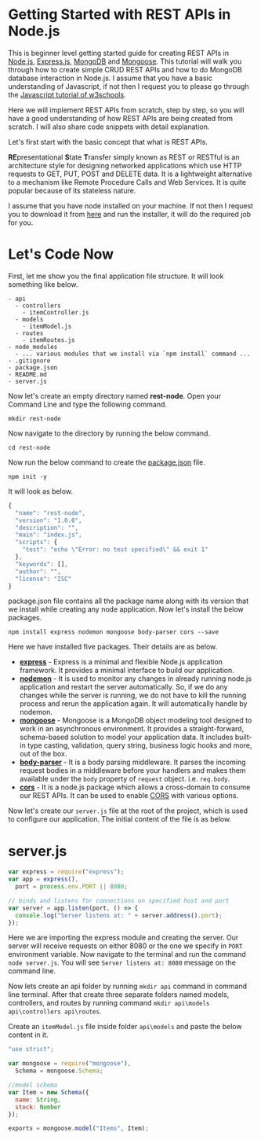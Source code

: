 # Getting Started with REST APIs in Node.js

This is beginner level getting started guide for creating REST APIs in [Node.js](https://nodejs.org/en/docs/), [Express.js](https://expressjs.com/), [MongoDB](https://docs.mongodb.com/) and [Mongoose](http://mongoosejs.com/docs/guide.html). This tutorial will walk you through how to create simple CRUD REST APIs and how to do MongoDB database interaction in Node.js. I assume that you have a basic understanding of Javascript, if not then I request you to please go through the [Javascript tutorial of w3schools](http://mongoosejs.com/docs/guide.html).

Here we will implement REST APIs from scratch, step by step, so you will have a good understanding of how REST APIs are being created from scratch. I will also share code snippets with detail explanation. 

Let's first start with the basic concept that what is REST APIs.

**RE**presentational **S**tate **T**ransfer simply known as REST or RESTful is an architecture style for designing networked applications which use HTTP requests to GET, PUT, POST and DELETE data. It is a lightweight alternative to a mechanism like Remote Procedure Calls and Web Services. It is quite popular because of its stateless nature.

I assume that you have node installed on your machine. If not then I request you to download it from [here](https://nodejs.org/en/) and run the installer, it will do the required job for you.

# Let's Code Now

First, let me show you the final application file structure. It will look something like below.

    - api
      - controllers
        - itemController.js
      - models
        - itemModel.js
      - routes
        - itemRoutes.js
    - node_modules
      - ... various modules that we install via `npm install` command ...
    - .gitignore
    - package.json
    - README.md
    - server.js

Now let's create an empty directory named **rest-node**. Open your Command Line and type the following command.
``` 
mkdir rest-node
```

Now navigate to the directory by running the below command.
```
cd rest-node
```

Now run the below command to create the [package.json](https://docs.npmjs.com/files/package.json) file.
```
npm init -y
```

It will look as below.

```javascript
{
  "name": "rest-node",
  "version": "1.0.0",
  "description": "",
  "main": "index.js",
  "scripts": {
    "test": "echo \"Error: no test specified\" && exit 1"
  },
  "keywords": [],
  "author": "",
  "license": "ISC"
}
```

package.json file contains all the package name along with its version that we install while creating any node application. Now let's install the below packages.

```
npm install express nodemon mongoose body-parser cors --save
```

Here we have installed five packages. Their details are as below.
* **[express](https://expressjs.com/)** - Express is a minimal and flexible Node.js application framework. It provides a minimal interface to build our application.
* **[nodemon](https://github.com/remy/nodemon)** - It is used to monitor any changes in already running node.js application and restart the server automatically. So, if we do any changes while the server is running, we do not have to kill the running process and rerun the application again. It will automatically handle by nodemon.
* **[mongoose](http://mongoosejs.com/)** - Mongoose is a MongoDB object modeling tool designed to work in an asynchronous environment. It provides a straight-forward, schema-based solution to model your application data. It includes built-in type casting, validation, query string, business logic hooks and more, out of the box.
* **[body-parser](https://github.com/expressjs/body-parser)** - It is a body parsing middleware. It parses the incoming request bodies in a middleware before your handlers and makes them available under the `body` property of `request` object. i.e. `req.body`.
* **[cors](https://github.com/expressjs/cors)** - It is a node.js package which allows a cross-domain to consume our REST APIs. It can be used to enable [CORS](https://en.wikipedia.org/wiki/Cross-origin_resource_sharing) with various options.

Now let's create our `server.js` file at the root of the project, which is used to configure our application. The initial content of the file is as below.

# server.js

```javascript
var express = require("express");
var app = express(),
  port = process.env.PORT || 8080;

// binds and listens for connections on specified host and port
var server = app.listen(port, () => {
  console.log("Server listens at: " + server.address().port);
});
```

Here we are importing the express module and creating the server. Our server will receive requests on either 8080 or the one we specify in `PORT` environment variable. Now navigate to the terminal and run the command `node server.js`. You will see `Server listens at: 8080` message on the command line.

Now lets create an api folder by running `mkdir api` command in command line terminal. After that create three separate folders named models, controllers, and routes by running command `mkdir api\models api\controllers api\routes`.

Create an `itemModel.js` file inside folder `api\models` and paste the below content in it.

```javascript
"use strict";

var mongoose = require("mongoose"),
  Schema = mongoose.Schema;

//model schema
var Item = new Schema({
  name: String,
  stock: Number
});

exports = mongoose.model("Items", Item);
```

